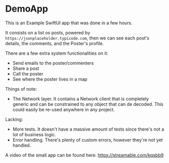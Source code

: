 # DemoApp


This is an Example SwiftUI app that was done in a few hours. 

It consists on a list os posts, powered by `https://jsonplaceholder.typicode.com`, then we can see each post's details, the comments, and the Poster's profile.

There are a few extra system functionalities on it:
- Send emails to the poster/commenters
- Share a post
- Call the poster
- See where the poster lives in a map

Things of note:
- The Network layer. It contains a Network client that is completely generic and can be constrained to any object that can de decoded. This could easily be re-used anywhere in any project.

Lacking:
- More tests. It doesn't have a massive amount of tests since there's not a lot of business logic. 
- Error handling. There's plenty of custom errors, however they're not yet handled. 

A video of the small app can be found here: https://streamable.com/kqsbb9
